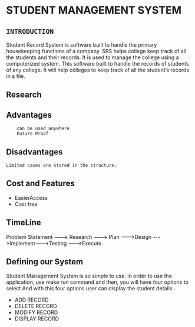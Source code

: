 # STUDENT MANAGEMENT SYSTEM

## `INTRODUCTION`

Student Record System is software built to handle the primary housekeeping functions of a company. SRS helps college keep track of all the students and their records. It is used to manage the college using a computerized system. This software built to handle the records of students of any college. It will help colleges to keep track of all the student’s records in a file.

## Research

## Advantages
```Easy and faster access
    can be used anywhere
    Future Proof
```
## Disadvantages
```Limited cases are stored in the structure.```

## Cost and Features
* EasierAccess
* Cost free

## TimeLine
Problem Statement ---> Research ---> Plan --->Design --->Implement--->Testing --->Execute.

## Defining our System
Student Management System is so simple to use. In order to use the application, use make run command and then, you will have four options to select And with this four options user can display the student details.

* ADD RECORD
* DELETE RECORD 
* MODIFY RECORD
* DISPLAY RECORD
